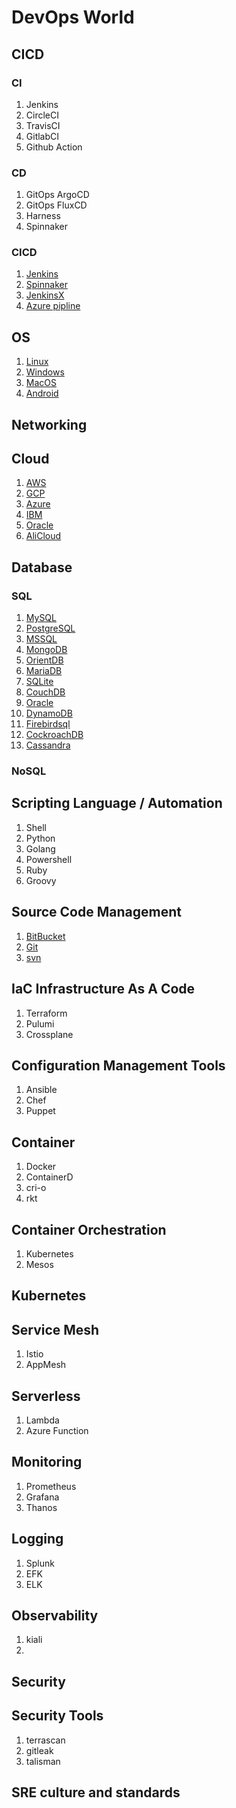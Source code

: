 # DevOps World

## CICD
  ### CI
  1. Jenkins
  2. CircleCI
  3. TravisCI
  4. GitlabCI
  5. Github Action

  ### CD
  1. GitOps ArgoCD
  2. GitOps FluxCD
  3. Harness
  4. Spinnaker

  ### CICD
  1. [Jenkins](https://www.jenkins.io/)
  2. [Spinnaker](https://spinnaker.io/)
  3. [JenkinsX](https://jenkins-x.io/)
  4. [Azure pipline](https://azure.microsoft.com/en-in/services/devops/pipelines/)

## OS
  1. [Linux](https://www.linux.org)
  2. [Windows](https://www.microsoft.com)
  3. [MacOS](https://www.apple.com)
  4. [Android](https://www.android.com)

## Networking

## Cloud
  1. [AWS](https://aws.amazon.com)
  2. [GCP](https://cloud.google.com/gcp)
  3. [Azure](https://portal.azure.com)
  4. [IBM](https://www.ibm.com)
  5. [Oracle](https://www.oracle.com )
  6. [AliCloud](https://in.alibabacloud.com)

## Database
  ### SQL
  1. [MySQL](https://www.mysql.com/)
  2. [PostgreSQL](https://www.postgresql.org/)
  3. [MSSQL](https://www.microsoft.com/en-in/sql-server)
  4. [MongoDB](https://www.mongodb.com/)
  5. [OrientDB](https://www.orientdb.org/)
  6. [MariaDB](https://mariadb.org/)
  7. [SQLite](https://www.sqlite.org/index.html)
  8. [CouchDB](https://couchdb.apache.org/)
  9. [Oracle](https://www.oracle.com/in/database/)
  10. [DynamoDB](https://aws.amazon.com/dynamodb/)
  11. [Firebirdsql](https://firebirdsql.org/)
  12. [CockroachDB](CockroachDB)
  13. [Cassandra](Cassandra)
  
  ### NoSQL
  
## Scripting Language / Automation
   1. Shell
   2. Python
   3. Golang
   4. Powershell
   5. Ruby
   6. Groovy

## Source Code Management 
  1. [BitBucket](#https://www.bitbucket.org)
  2. [Git](#https://github.com/)
  3. [svn](#https://subversion.apache.org)

## IaC Infrastructure As A Code
  1. Terraform
  2. Pulumi
  3. Crossplane

## Configuration Management Tools
  1. Ansible
  2. Chef
  3. Puppet

## Container
  1. Docker
  2. ContainerD
  3. cri-o
  4. rkt

## Container Orchestration 
  1. Kubernetes 
  2. Mesos
  
## Kubernetes 

## Service Mesh
  1. Istio
  2. AppMesh
 
## Serverless
  1. Lambda 
  2. Azure Function
 
## Monitoring
  1. Prometheus 
  2. Grafana
  3. Thanos

## Logging
  1. Splunk
  2. EFK
  3. ELK
  
## Observability
  1. kiali
  2. 
## Security
## Security Tools
  1. terrascan
  2. gitleak
  3. talisman

## SRE culture and standards 
